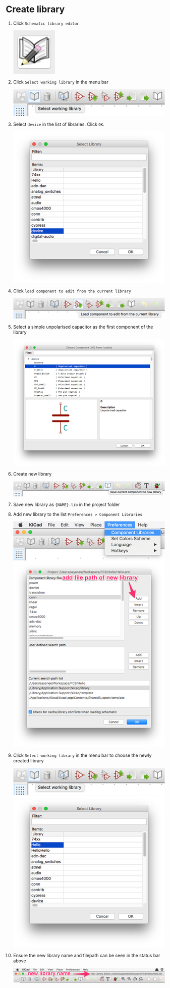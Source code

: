 # Create library

1. Click `Schematic library editor`

    ![](img/symbol-schematic-library-editor.png)
1. Click `Select working library` in the menu bar

    ![](img/select-working-library.png)
1. Select `device` in the list of libraries. Click `OK`.

    ![](img/select-library.png)
1. Click `load component to edit from the current library`

    ![](img/load-component.png)
1. Select a simple unpolarised capacitor as the first component of the library

    ![](img/select-capacitor.png)
1. Create new library

    ![](img/create-new-library.png)
1. Save new library as `{NAME}.lib` in the project folder
1. Add new library to the list `Preferences > Component Libraries`

    ![](img/component-libraries.png)
    ![](img/choose-library.png)
1. Click `Select working library` in the menu bar to choose the newly created library

    ![](img/select-working-library.png)
    ![](img/select-new-library.png)
1. Ensure the new library name and filepath can be seen in the status bar above

    ![](img/new-library.png)

